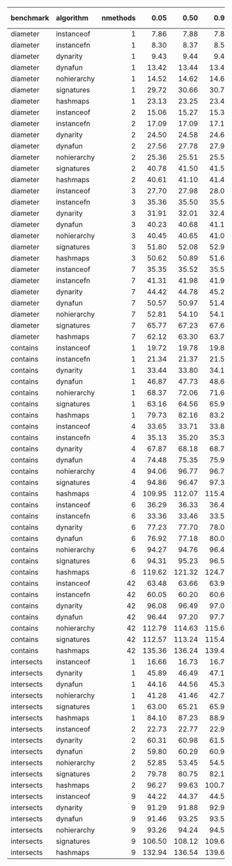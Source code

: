 |benchmark  |algorithm   | nmethods|   0.05|   0.50|   0.95|   mean| overhead 0.05| overhead 0.50| overhead 0.95| overhead mean|
|:----------|:-----------|--------:|------:|------:|------:|------:|-------------:|-------------:|-------------:|-------------:|
|diameter   |instanceof  |        1|   7.86|   7.88|   7.89|   7.88|          0.00|          0.00|          0.00|          0.00|
|diameter   |instancefn  |        1|   8.30|   8.37|   8.56|   8.38|          0.01|          0.01|          0.01|          0.01|
|diameter   |dynarity    |        1|   9.43|   9.44|   9.45|   9.44|          0.03|          0.03|          0.03|          0.03|
|diameter   |dynafun     |        1|  13.42|  13.44|  13.49|  13.46|          0.10|          0.10|          0.10|          0.10|
|diameter   |nohierarchy |        1|  14.52|  14.62|  14.62|  14.58|          0.12|          0.12|          0.12|          0.12|
|diameter   |signatures  |        1|  29.72|  30.66|  30.73|  30.25|          0.41|          0.42|          0.42|          0.41|
|diameter   |hashmaps    |        1|  23.13|  23.25|  23.46|  23.31|          0.29|          0.28|          0.29|          0.29|
|diameter   |instanceof  |        2|  15.06|  15.27|  15.32|  15.22|          0.00|          0.00|          0.00|          0.00|
|diameter   |instancefn  |        2|  17.09|  17.09|  17.16|  17.13|          0.03|          0.03|          0.03|          0.03|
|diameter   |dynarity    |        2|  24.50|  24.58|  24.60|  24.56|          0.16|          0.15|          0.15|          0.15|
|diameter   |dynafun     |        2|  27.56|  27.78|  27.94|  27.74|          0.21|          0.20|          0.20|          0.20|
|diameter   |nohierarchy |        2|  25.36|  25.51|  25.53|  25.46|          0.17|          0.17|          0.17|          0.17|
|diameter   |signatures  |        2|  40.78|  41.50|  41.57|  41.18|          0.42|          0.43|          0.42|          0.42|
|diameter   |hashmaps    |        2|  40.61|  41.10|  41.42|  41.03|          0.42|          0.42|          0.42|          0.42|
|diameter   |instanceof  |        3|  27.70|  27.98|  28.06|  27.99|          0.00|          0.00|          0.00|          0.00|
|diameter   |instancefn  |        3|  35.36|  35.50|  35.59|  35.48|          0.15|          0.14|          0.14|          0.14|
|diameter   |dynarity    |        3|  31.91|  32.01|  32.41|  32.08|          0.08|          0.08|          0.08|          0.08|
|diameter   |dynafun     |        3|  40.23|  40.68|  41.14|  40.67|          0.24|          0.24|          0.25|          0.24|
|diameter   |nohierarchy |        3|  40.45|  40.65|  41.02|  40.73|          0.25|          0.24|          0.25|          0.25|
|diameter   |signatures  |        3|  51.80|  52.08|  52.93|  52.35|          0.47|          0.46|          0.48|          0.47|
|diameter   |hashmaps    |        3|  50.62|  50.89|  51.61|  51.13|          0.45|          0.44|          0.45|          0.45|
|diameter   |instanceof  |        7|  35.35|  35.52|  35.58|  35.48|          0.00|          0.00|          0.00|          0.00|
|diameter   |instancefn  |        7|  41.31|  41.98|  41.98|  41.67|          0.11|          0.11|          0.11|          0.11|
|diameter   |dynarity    |        7|  44.42|  44.78|  45.22|  44.84|          0.16|          0.16|          0.16|          0.16|
|diameter   |dynafun     |        7|  50.57|  50.97|  51.44|  51.04|          0.27|          0.27|          0.27|          0.27|
|diameter   |nohierarchy |        7|  52.81|  54.10|  54.16|  53.49|          0.31|          0.32|          0.31|          0.31|
|diameter   |signatures  |        7|  65.77|  67.23|  67.63|  66.79|          0.54|          0.55|          0.54|          0.55|
|diameter   |hashmaps    |        7|  62.12|  63.30|  63.78|  62.92|          0.48|          0.48|          0.48|          0.48|
|contains   |instanceof  |        1|  19.72|  19.78|  19.81|  19.77|          0.00|          0.00|          0.00|          0.00|
|contains   |instancefn  |        1|  21.34|  21.37|  21.50|  21.43|          0.00|          0.00|          0.00|          0.00|
|contains   |dynarity    |        1|  33.44|  33.80|  34.17|  33.84|          0.04|          0.04|          0.04|          0.04|
|contains   |dynafun     |        1|  46.87|  47.73|  48.60|  47.65|          0.08|          0.08|          0.08|          0.08|
|contains   |nohierarchy |        1|  68.37|  72.06|  71.67|  70.13|          0.13|          0.14|          0.14|          0.14|
|contains   |signatures  |        1|  63.16|  64.56|  65.92|  64.61|          0.12|          0.12|          0.13|          0.12|
|contains   |hashmaps    |        1|  79.73|  82.16|  83.28|  81.56|          0.17|          0.17|          0.17|          0.17|
|contains   |instanceof  |        4|  33.65|  33.71|  33.83|  33.74|          0.00|          0.00|          0.00|          0.00|
|contains   |instancefn  |        4|  35.13|  35.20|  35.38|  35.27|          0.00|          0.00|          0.00|          0.00|
|contains   |dynarity    |        4|  67.87|  68.18|  68.72|  68.26|          0.07|          0.07|          0.06|          0.07|
|contains   |dynafun     |        4|  74.48|  75.35|  75.92|  75.23|          0.08|          0.08|          0.08|          0.08|
|contains   |nohierarchy |        4|  94.06|  96.77|  96.79|  95.47|          0.12|          0.12|          0.12|          0.12|
|contains   |signatures  |        4|  94.86|  96.47|  97.31|  96.10|          0.12|          0.12|          0.12|          0.12|
|contains   |hashmaps    |        4| 109.95| 112.07| 115.40| 112.70|          0.15|          0.15|          0.15|          0.15|
|contains   |instanceof  |        6|  36.29|  36.33|  36.49|  36.39|          0.00|          0.00|          0.00|          0.00|
|contains   |instancefn  |        6|  33.36|  33.46|  33.57|  33.47|         -0.01|         -0.01|         -0.01|         -0.01|
|contains   |dynarity    |        6|  77.23|  77.70|  78.08|  77.66|          0.08|          0.08|          0.08|          0.08|
|contains   |dynafun     |        6|  76.92|  77.18|  80.03|  77.90|          0.08|          0.08|          0.08|          0.08|
|contains   |nohierarchy |        6|  94.27|  94.76|  96.49|  95.35|          0.11|          0.11|          0.11|          0.11|
|contains   |signatures  |        6|  94.31|  95.23|  96.50|  95.33|          0.11|          0.11|          0.11|          0.11|
|contains   |hashmaps    |        6| 119.62| 121.32| 124.73| 121.96|          0.16|          0.16|          0.16|          0.16|
|contains   |instanceof  |       42|  63.48|  63.66|  63.94|  63.71|          0.00|          0.00|          0.00|          0.00|
|contains   |instancefn  |       42|  60.05|  60.20|  60.63|  60.38|         -0.01|         -0.01|         -0.01|         -0.01|
|contains   |dynarity    |       42|  96.08|  96.49|  97.00|  96.55|          0.07|          0.06|          0.06|          0.06|
|contains   |dynafun     |       42|  96.44|  97.20|  97.77|  97.15|          0.07|          0.07|          0.07|          0.07|
|contains   |nohierarchy |       42| 112.79| 114.63| 115.67| 114.26|          0.10|          0.10|          0.10|          0.10|
|contains   |signatures  |       42| 112.57| 113.24| 115.46| 114.01|          0.10|          0.10|          0.10|          0.10|
|contains   |hashmaps    |       42| 135.36| 136.24| 139.44| 137.48|          0.14|          0.14|          0.15|          0.15|
|intersects |instanceof  |        1|  16.66|  16.73|  16.76|  16.71|          0.00|          0.00|          0.00|          0.00|
|intersects |dynarity    |        1|  45.89|  46.49|  47.17|  46.71|          0.05|          0.05|          0.05|          0.05|
|intersects |dynafun     |        1|  44.16|  44.56|  45.34|  44.75|          0.05|          0.05|          0.05|          0.05|
|intersects |nohierarchy |        1|  41.28|  41.46|  42.75|  41.96|          0.04|          0.04|          0.05|          0.04|
|intersects |signatures  |        1|  63.00|  65.21|  65.91|  64.49|          0.08|          0.09|          0.09|          0.08|
|intersects |hashmaps    |        1|  84.10|  87.23|  88.93|  86.62|          0.12|          0.13|          0.13|          0.12|
|intersects |instanceof  |        2|  22.73|  22.77|  22.91|  22.82|          0.00|          0.00|          0.00|          0.00|
|intersects |dynarity    |        2|  60.31|  60.98|  61.56|  60.94|          0.06|          0.07|          0.06|          0.06|
|intersects |dynafun     |        2|  59.80|  60.29|  60.93|  60.39|          0.06|          0.06|          0.06|          0.06|
|intersects |nohierarchy |        2|  52.85|  53.45|  54.53|  53.47|          0.05|          0.05|          0.05|          0.05|
|intersects |signatures  |        2|  79.78|  80.75|  82.16|  81.01|          0.10|          0.10|          0.10|          0.10|
|intersects |hashmaps    |        2|  96.27|  99.63| 100.78|  98.64|          0.13|          0.13|          0.13|          0.13|
|intersects |instanceof  |        9|  44.22|  44.37|  44.56|  44.39|          0.00|          0.00|          0.00|          0.00|
|intersects |dynarity    |        9|  91.29|  91.88|  92.98|  92.11|          0.08|          0.08|          0.08|          0.08|
|intersects |dynafun     |        9|  91.46|  93.25|  93.55|  92.54|          0.08|          0.08|          0.08|          0.08|
|intersects |nohierarchy |        9|  93.26|  94.24|  94.53|  94.05|          0.08|          0.09|          0.08|          0.09|
|intersects |signatures  |        9| 106.50| 108.12| 109.67| 108.17|          0.11|          0.11|          0.11|          0.11|
|intersects |hashmaps    |        9| 132.94| 136.54| 139.69| 136.53|          0.15|          0.16|          0.16|          0.16|

